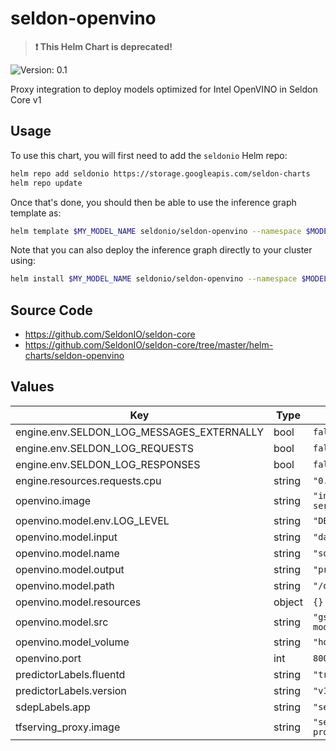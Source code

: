 # seldon-openvino

> **:exclamation: This Helm Chart is deprecated!**

![Version: 0.1](https://img.shields.io/static/v1?label=Version&message=0.1&color=informational&style=flat-square)

Proxy integration to deploy models optimized for Intel OpenVINO in Seldon Core v1

## Usage

To use this chart, you will first need to add the `seldonio` Helm repo:

```bash
helm repo add seldonio https://storage.googleapis.com/seldon-charts
helm repo update
```

Once that's done, you should then be able to use the inference graph template as:

```bash
helm template $MY_MODEL_NAME seldonio/seldon-openvino --namespace $MODELS_NAMESPACE
```

Note that you can also deploy the inference graph directly to your cluster
using:

```bash
helm install $MY_MODEL_NAME seldonio/seldon-openvino --namespace $MODELS_NAMESPACE
```

## Source Code

* <https://github.com/SeldonIO/seldon-core>
* <https://github.com/SeldonIO/seldon-core/tree/master/helm-charts/seldon-openvino>

## Values

| Key | Type | Default | Description |
|-----|------|---------|-------------|
| engine.env.SELDON_LOG_MESSAGES_EXTERNALLY | bool | `false` |  |
| engine.env.SELDON_LOG_REQUESTS | bool | `false` |  |
| engine.env.SELDON_LOG_RESPONSES | bool | `false` |  |
| engine.resources.requests.cpu | string | `"0.1"` |  |
| openvino.image | string | `"intelaipg/openvino-model-server:0.3"` |  |
| openvino.model.env.LOG_LEVEL | string | `"DEBUG"` |  |
| openvino.model.input | string | `"data"` |  |
| openvino.model.name | string | `"squeezenet1.1"` |  |
| openvino.model.output | string | `"prob"` |  |
| openvino.model.path | string | `"/opt/ml/squeezenet"` |  |
| openvino.model.resources | object | `{}` |  |
| openvino.model.src | string | `"gs://seldon-models/openvino/squeezenet"` |  |
| openvino.model_volume | string | `"hostPath"` |  |
| openvino.port | int | `8001` |  |
| predictorLabels.fluentd | string | `"true"` |  |
| predictorLabels.version | string | `"v1"` |  |
| sdepLabels.app | string | `"seldon"` |  |
| tfserving_proxy.image | string | `"seldonio/tfserving-proxy:0.2"` |  |
